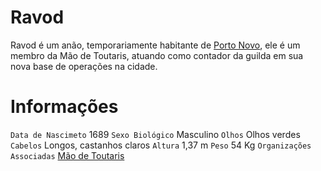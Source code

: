 <!-- TITLE: Ravod -->
<!-- SUBTITLE: Visão geral sobre Ravod -->

# Ravod
Ravod é um anão, temporariamente habitante de [Porto Novo](http://localhost/lugares/plano-material/drafeon/sudeste-de-drafeon/porto-novo#porto-novo), ele é um membro da Mão de Toutaris, atuando como contador da guilda em sua nova base de operações na cidade.

# Informações
`Data de Nascimeto` 1689 
`Sexo Biológico` Masculino
`Olhos` Olhos verdes
`Cabelos` Longos, castanhos claros
`Altura` 1,37 m
`Peso` 54 Kg
`Organizações Associadas` [Mão de Toutaris](http://localhost/faccoes/faccoes-independentes/mao-de-toutaris#mao-de-toutaris)

